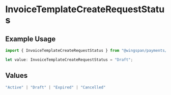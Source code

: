 # InvoiceTemplateCreateRequestStatus

## Example Usage

```typescript
import { InvoiceTemplateCreateRequestStatus } from "@wingspan/payments/sdk/models/shared";

let value: InvoiceTemplateCreateRequestStatus = "Draft";
```

## Values

```typescript
"Active" | "Draft" | "Expired" | "Cancelled"
```